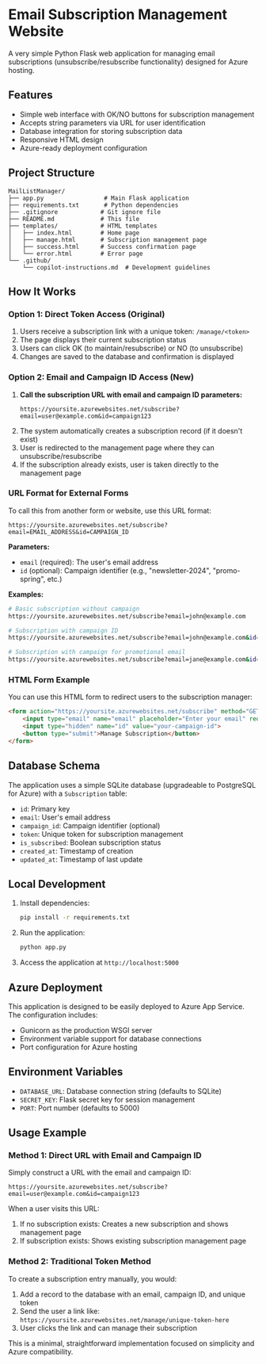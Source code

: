 # Email Subscription Management Website

A very simple Python Flask web application for managing email subscriptions (unsubscribe/resubscribe functionality) designed for Azure hosting.

## Features

- Simple web interface with OK/NO buttons for subscription management
- Accepts string parameters via URL for user identification
- Database integration for storing subscription data
- Responsive HTML design
- Azure-ready deployment configuration

## Project Structure

```
MailListManager/
├── app.py                 # Main Flask application
├── requirements.txt       # Python dependencies
├── .gitignore            # Git ignore file
├── README.md             # This file
├── templates/            # HTML templates
│   ├── index.html        # Home page
│   ├── manage.html       # Subscription management page
│   ├── success.html      # Success confirmation page
│   └── error.html        # Error page
└── .github/
    └── copilot-instructions.md  # Development guidelines
```

## How It Works

### Option 1: Direct Token Access (Original)
1. Users receive a subscription link with a unique token: `/manage/<token>`
2. The page displays their current subscription status
3. Users can click OK (to maintain/resubscribe) or NO (to unsubscribe)
4. Changes are saved to the database and confirmation is displayed

### Option 2: Email and Campaign ID Access (New)
1. **Call the subscription URL with email and campaign ID parameters:**
   ```
   https://yoursite.azurewebsites.net/subscribe?email=user@example.com&id=campaign123
   ```
2. The system automatically creates a subscription record (if it doesn't exist)
3. User is redirected to the management page where they can unsubscribe/resubscribe
4. If the subscription already exists, user is taken directly to the management page

### URL Format for External Forms

To call this from another form or website, use this URL format:

```
https://yoursite.azurewebsites.net/subscribe?email=EMAIL_ADDRESS&id=CAMPAIGN_ID
```

**Parameters:**
- `email` (required): The user's email address
- `id` (optional): Campaign identifier (e.g., "newsletter-2024", "promo-spring", etc.)

**Examples:**
```bash
# Basic subscription without campaign
https://yoursite.azurewebsites.net/subscribe?email=john@example.com

# Subscription with campaign ID
https://yoursite.azurewebsites.net/subscribe?email=john@example.com&id=newsletter-2024

# Subscription with campaign for promotional email
https://yoursite.azurewebsites.net/subscribe?email=jane@example.com&id=promo-spring-2024
```

### HTML Form Example

You can use this HTML form to redirect users to the subscription manager:

```html
<form action="https://yoursite.azurewebsites.net/subscribe" method="GET">
    <input type="email" name="email" placeholder="Enter your email" required>
    <input type="hidden" name="id" value="your-campaign-id">
    <button type="submit">Manage Subscription</button>
</form>
```

## Database Schema

The application uses a simple SQLite database (upgradeable to PostgreSQL for Azure) with a `Subscription` table:

- `id`: Primary key
- `email`: User's email address
- `campaign_id`: Campaign identifier (optional)
- `token`: Unique token for subscription management
- `is_subscribed`: Boolean subscription status
- `created_at`: Timestamp of creation
- `updated_at`: Timestamp of last update

## Local Development

1. Install dependencies:
   ```bash
   pip install -r requirements.txt
   ```

2. Run the application:
   ```bash
   python app.py
   ```

3. Access the application at `http://localhost:5000`

## Azure Deployment

This application is designed to be easily deployed to Azure App Service. The configuration includes:

- Gunicorn as the production WSGI server
- Environment variable support for database connections
- Port configuration for Azure hosting

## Environment Variables

- `DATABASE_URL`: Database connection string (defaults to SQLite)
- `SECRET_KEY`: Flask secret key for session management
- `PORT`: Port number (defaults to 5000)

## Usage Example

### Method 1: Direct URL with Email and Campaign ID

Simply construct a URL with the email and campaign ID:

```
https://yoursite.azurewebsites.net/subscribe?email=user@example.com&id=campaign123
```

When a user visits this URL:
1. If no subscription exists: Creates a new subscription and shows management page
2. If subscription exists: Shows existing subscription management page

### Method 2: Traditional Token Method

To create a subscription entry manually, you would:

1. Add a record to the database with an email, campaign ID, and unique token
2. Send the user a link like: `https://yoursite.azurewebsites.net/manage/unique-token-here`
3. User clicks the link and can manage their subscription

This is a minimal, straightforward implementation focused on simplicity and Azure compatibility.